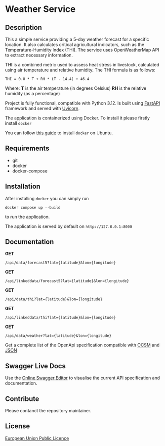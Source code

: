 # Weather Service

## Description

This a simple service providing a 5-day weather forecast for a specific location. It also calculates critical agricultural indicators,
such as the Temperature-Humidity Index (THI). The service uses OpenWeatherMap API to extract necessary information.

THI is a combined metric used to assess heat stress in livestock, calculated using air temperature and relative humidity.
The THI formula is as follows:
```
THI = 0.8 * T + RH * (T - 14.4) + 46.4
```
Where:
**T** is the air temperature (in degrees Celsius)
**RH** is the relative humidity (as a percentage)


Project is fully functional, compatible with Python 3.12. Is built using [FastAPI](https://fastapi.tiangolo.com/) framework and served with [Uvicorn](https://www.uvicorn.org).

The application is containerized using Docker. To install it please firstly install `docker`

You can follow [this guide](https://docs.docker.com/engine/install/ubuntu/) to install `docker` on Ubuntu.

## Requirements
- git
- docker
- docker-compose

## Installation
After installing `docker` you can simply run

```
docker compose up --build
```

to run the application.

The application is served by default on `http://127.0.0.1:8000`

## Documentation

**GET**
```
/api/data/forecast5?lat={latitude}&lon={longitude}
```

**GET**
```
/api/linkeddata/forecast5?lat={latitude}&lon={longitude}
```

**GET**
```
/api/data/thi?lat={latitude}&lon={longitude}
```

**GET**
```
/api/linkeddata/thi?lat={latitude}&lon={longitude}
```

**GET**
```
/api/data/weather?lat={latitude}&lon={longitude}
```

Get a complete list of the OpenApi specification compatible with [OCSM](OCSM.md) and [JSON](API.md)

## Swagger Live Docs
Use the [Online Swagger Editor](openapi.yml) to visualise the current API specification and documentation.

## Contribute

Please contanct the repository maintainer.

## License

[European Union Public Licence](LICENSE)







